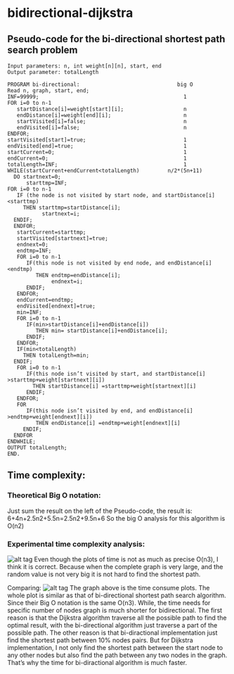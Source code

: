 # bidirectional-dijkstra
## Pseudo-code for the bi-directional shortest path search problem
    Input parameters: n, int weight[n][n], start, end
    Output parameter: totalLength

    PROGRAM bi-directional:                               big O
    Read n, graph, start, end;
    INF=99999;                                              1
    FOR i=0 to n-1
       startDistance[i]=weight[start][i];                   n
       endDistance[i]=weight[end][i];                       n
       startVisited[i]=false;                               n
       endVisited[i]=false;                                 n
    ENDFOR;
    startVisited[start]=true;                               1
    endVisited[end]=true;                                   1
    startCurrent=0;                                         1
    endCurrent=0;                                           1
    totalLength=INF;                                        1
    WHILE(startCurrent+endCurrent<totalLength)         n/2*(5n+11)
      DO startnext=0;
          starttmp=INF;
    FOR i=0 to n-1
       IF (the node is not visited by start node, and startDistance[i] <starttmp)
         THEN starttmp=startDistance[i];
               startnext=i;
      ENDIF;
      ENDFOR;
       startCurrent=starttmp;
       startVisited[startnext]=true;
       endnext=0;
       endtmp=INF;
       FOR i=0 to n-1
          IF(this node is not visited by end node, and endDistance[i]<endtmp)
             THEN endtmp=endDistance[i];
                  endnext=i;
          ENDIF;
       ENDFOR;
       endCurrent=endtmp;
       endVisited[endnext]=true;
       min=INF;
       FOR i=0 to n-1
          IF(min>startDistance[i]+endDistance[i])
             THEN min= startDistance[i]+endDistance[i];
          ENDIF;
       ENDFOR;
       IF(min<totalLength)
         THEN totalLength=min;
      ENDIF;
       FOR i=0 to n-1
          IF(this node isn’t visited by start, and startDistance[i] >starttmp+weight[startnext][i])
            THEN startDistance[i] =starttmp+weight[startnext][i]
          ENDIF;
       ENDFOR;
       FOR
          IF(this node isn’t visited by end, and endDistance[i] >endtmp+weight[endnext][i])
             THEN endDistance[i] =endtmp+weight[endnext][i]
         ENDIF;
      ENDFOR
    ENDWHILE;
    OUTPUT totalLength;
    END.

## Time complexity:

### Theoretical Big O notation:
Just sum the result on the left of the Pseudo-code, the result is: 6+4n+2.5n2+5.5n=2.5n2+9.5n+6
So the big O analysis for this algorithm is O(n2)
### Experimental time complexity analysis:
 ![alt tag](https://github.com/sow7/bidirectional-dijkstra/blob/master/Bidi.png)
Even though the plots of time is not as much as precise O(n3), I think it is correct. Because when the complete graph is very large, and the random value is not very big it is not hard to find the shortest path.

Comparing: 
  ![alt tag](https://github.com/sow7/bidirectional-dijkstra/blob/master/Onedi.png)
The graph above is the time consume plots. The whole plot is similar as that of bi-directional shortest path search algorithm. Since their Big O notation is the same O(n3). While, the time needs for specific number of nodes graph is much shorter for bidirectional. The first reason is that the Dijkstra algorithm traverse all the possible path to find the optimal result, with the bi-directional algorithm just traverse a part of the possible path. The other reason is that bi-diractional implementation just find the shortest path between 10% nodes pairs. But for Dijkstra implementation, I not only find the shortest path between the start node to any other nodes but also find the path between any two nodes in the graph. That’s why the time for bi-diractional algorithm is much faster.
